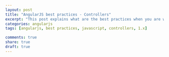 ```yaml
---
layout: post
title: "AngularJS best practices - Controllers"
excerpt: "This post explains what are the best practices when you are writing controllers in AngularJS 1.x"
categories: angularjs
tags: [angularjs, best practices, javascript, controllers, 1.x]

comments: true
share: true
draft: true
---
```


